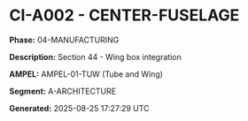 # CI-A002 - CENTER-FUSELAGE

**Phase:** 04-MANUFACTURING

**Description:** Section 44 - Wing box integration

**AMPEL:** AMPEL-01-TUW (Tube and Wing)

**Segment:** A-ARCHITECTURE

**Generated:** 2025-08-25 17:27:29 UTC
